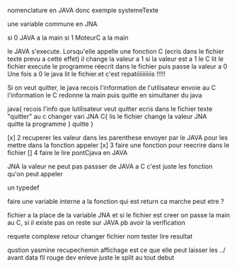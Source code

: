 















nomenclature en JAVA donc exemple systemeTexte

une variable commune en JNA 

si 0 JAVA a la main
si 1 MoteurC a la main

le JAVA s'execute.
Lorsqu'elle appelle une fonction C (ecris dans le fichier texte prevu a cette effet) il change la valeur a 1
si la valeur est a 1 le C lit le fichier execute le programme réecrit dans le fichier puis passe la valeur a 0
Une fois a 0 le java lit le fichier.et c'est repatiiiiiiiiiis !!!!!


Si on veut quitter, le java recois l'information de l'utilisateur envoie au C l'information le C redonne la main puis quitte en simultaner du java


java{
    recois l'info que lutilisateur veut quitter
    ecris dans le fichier texte "quitter" au c
    changer vari JNA
    C{
        lis le fichier
        change la valeur JNA                           
        quitte la programme
    }
    quitte
}


[x] 2 recuperer les valeur dans les parenthese envoyer par le JAVA pour les mettre dans la fonction appeler 
[x] 3 faire une fonction pour reecrire dans le fichier 
[] 4 faire le lire pontCjava en JAVA



JNA la valeur ne peut pas passser de JAVA a C c'est juste les fonction qu'on peut appeler 

un typedef

faire une variable interne a la fonction qui est return ca marche peut etre ?

fichier a la place de la variable JNA et si le fichier est creer on passe la main au C, si il existe pas on reste sur JAVA 
pb avoir la verification




requete complexe 
retour changer fichier nom
tester lire resultat 


qustion yasmine recupechemin affichage est ce que elle peut laisser les ../ avant data fil rouge dev enleve juste le split au tout debut